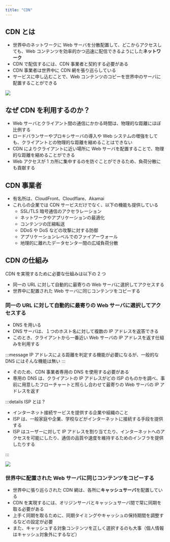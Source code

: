 ```yaml
---
title: "CDN"
---
```


## CDN とは

- 世界中のネットワークに Web サーバを分散配置して、どこからアクセスしても、Web コンテンツを効率的かつ迅速に配信できるようにした**ネットワーク**
- CDN で配信するには、CDN 事業者と契約する必要がある
- CDN 事業者は世界中に CDN 網を張り巡らしている
- サービスに申し込むことで、Web コンテンツのコピーを世界中のサーバに配置することができる

![](https://storage.googleapis.com/zenn-user-upload/58d92833c48a-20230802.png)

## なぜ CDN を利用するのか？

- Web サーバとクライアント間の通信にかかる時間は、物理的な距離にほぼ比例する
- ロードバランサーやプロキシサーバの導入や Web システムの増強をしても、クライアントとの物理的な距離を縮めることはできない
- CDN によりクライアントに近い場所に Web サーバを配置することで、物理的な距離を縮めることができる
- Web アクセスが 1 カ所に集中するのを防ぐことができるため、負荷分散にも貢献する

## CDN 事業者

- 有名所は、CloudFront、Cloudflare、Akamai
- これらの企業では CDN サービスだけでなく、以下の機能も提供している
  - SSL/TLS 暗号通信のアクセラレーション
  - ネットワークやアプリケーションの最適化
  - コンテンツの圧縮転送
  - DDoS や DoS などの攻撃に対する防御
  - アプリケーションレベルでのファイアーウォール
  - 地理的に離れたデータセンター間の広域負荷分散

## CDN の仕組み

CDN を実現するために必要な仕組みは以下の 2 つ

- 同一の URL に対して自動的に最寄りの Web サーバに選択してアクセスする
- 世界中に配置された Web サーバに同じコンテンツをコピーする

### 同一の URL に対して自動的に最寄りの Web サーバに選択してアクセスする

- DNS を用いる
- DNS サーバは、１つのホスト名に対して複数の IP アドレスを返答できる
- このとき、クライアントから一番近い Web サーバの IP アドレスを返す仕組みを利用する

:::message
IP アドレスによる距離を判定する機能が必要になるが、一般的な DNS にはそんな機能は無い
:::

- そのため、CDN 事業者専用の DNS を使用する必要がある
- 専用の DNS は、クライアントの IP アドレスがどの ISP のものかを調べ、事前に用意したフローチャートと照らし合わせて最寄りの Web サーバの IP アドレスを返す

:::details ISP とは？

- インターネット接続サービスを提供する企業や組織のこと
- ISP は、一般家庭や企業、学校などがインターネットに接続する手段を提供する
- ISP はユーザーに対して IP アドレスを割り当てたり、インターネットへのアクセスを可能にしたり、通信の品質や速度を維持するためのインフラを提供したりする

:::

![](https://storage.googleapis.com/zenn-user-upload/14f528094ffe-20230802.png)

### 世界中に配置された Web サーバに同じコンテンツをコピーする

- 世界中に張り巡らされた CDN 網は、各所に**キャッシュサーバ**を配置している
- CDN を実現するには、オリジンサーバとキャッシュサーバ間で常に同期を取る必要がある
- 上手く同期を取るために、同期タイミングやキャッシュの保持期間を調整するなどの設定が必要
- また、キャッシュする対象コンテンツを正しく選択するのも大事（個人情報はキャッシュ対象外にするなど）
